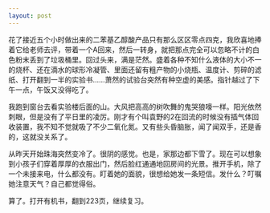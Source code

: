 ```yaml
---
layout: post
---
```


花了接近五个小时做出来的二苯基乙醇酸产品只有那么区区零点四克，我欣喜地捧着它给老师去评，带着一个A回来，然后一转身，就把那点完全可以忽略不计的白色粉末丢到了垃圾桶里。回过头来，满是茫然。盛着各种不知什么液体的大小不一的烧杯、还在滴水的球形冷凝管、里面还留有粗产物的小烧瓶、温度计、剪碎的滤纸、打开翻到一半的实验书……萧然的试验台突然有种空虚的美感。指针越过了下午一点，午饭又没得吃了。
  
我跑到窗台去看实验楼后面的山。大风把高高的树吹舞的鬼哭狼嚎一样。阳光依然刺眼，但是没有了平日里的凌厉。刚才有个叫袁野的2在回流的时候没有插气体回收装置，我不知不觉就吸了不少二氧化氮。又有些头昏脑胀，闻了闻双手，还是香的，这就没关系了。
  
从昨天开始珠海突然变冷了。很阴的感觉。也是，家那边都下雪了。现在可以想象到小孩子们穿着厚厚的衣服出门，然后脸红通通地回房间的光景。推开手机，除了一个未接来电，什么都没有。盯着她的面貌，很想给她发一条短信。发什么？叮嘱她注意天气？自己都觉得俗。
  
算了。打开有机书，翻到223页，继续复习。